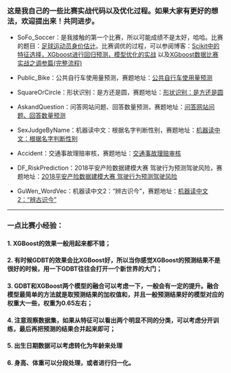 ### 这是我自己的一些比赛实战代码以及优化过程。如果大家有更好的想法，欢迎提出来！共同进步。

- SoFo_Soccer：是我接触的第一个比赛，所以可能成绩不是太好，哈哈。比赛的题目：[足球运动员身价估计](http://sofasofa.io/competition.php?id=7)。比赛调优的过程，可以参阅博客：[Scikit中的特征选择，XGboost进行回归预测，模型优化的实战](https://blog.csdn.net/sinat_35512245/article/details/79668363)
以及[XGboost数据比赛实战之调参篇(完整流程)](https://blog.csdn.net/sinat_35512245/article/details/79700029)


- Public_Bike：公共自行车使用量预测，赛题地址：[公共自行车使用量预测](http://sofasofa.io/competition.php?id=1)

- SquareOrCircle：形状识别：是方还是圆，赛题地址：[形状识别：是方还是圆](http://sofasofa.io/competition.php?id=6)

- AskandQuestion：问答网站问题、回答数量预测，赛题地址：[问答网站问题、回答数量预测](http://sofasofa.io/competition.php?id=4)

- SexJudgeByName：机器读中文：根据名字判断性别，赛题地址：[机器读中文：根据名字判断性别](http://sofasofa.io/competition.php?id=3)

- Accident：交通事故理赔审核，赛题地址：[交通事故理赔审核](http://sofasofa.io/competition.php?id=2)

- DF_RiskPrediction：2018平安产险数据建模大赛 驾驶行为预测驾驶风险，赛题地址：[2018平安产险数据建模大赛 驾驶行为预测驾驶风险](http://www.datafountain.cn/projects/pingan/)

- GuWen_WordVec：机器读中文2：“辨古识今”，赛题地址：[机器读中文2：“辨古识今”](http://sofasofa.io/competition.php?id=5)

----------

### 一点比赛小经验：

#### 1. XGBoost的效果一般用起来都不错；

#### 2. 有时候GDBT的效果会比XGBoost好，所以当你感觉XGBoost的预测结果不是很好的时候，用一下GDBT往往会打开一个新世界的大门；

#### 3. GDBT和XGBoost两个模型的融合可以考虑一下，一般会有一定的提升。融合模型最简单的方法就是取预测结果的加权值和，并且一般预测结果好的模型对应的权重大一些，权重为0.65左右；

#### 4. 注意观察数据集，如果从特征可以看出两个明显不同的分类，可以考虑分开训练，最后再把预测的结果合并起来即可；

#### 5. 出生日期数据可以考虑转化为年龄来处理

#### 6. 身高、体重可以分段处理，或者进行归一化。
